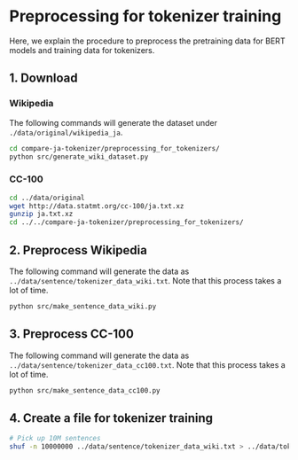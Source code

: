 Preprocessing for tokenizer training
===
Here, we explain the procedure to preprocess the pretraining data for BERT models and training data for tokenizers.

## 1. Download
### Wikipedia
The following commands will generate the dataset under `./data/original/wikipedia_ja`.
```bash
cd compare-ja-tokenizer/preprocessing_for_tokenizers/
python src/generate_wiki_dataset.py
```

### CC-100
```bash
cd ../data/original
wget http://data.statmt.org/cc-100/ja.txt.xz
gunzip ja.txt.xz
cd ../../compare-ja-tokenizer/preprocessing_for_tokenizers/
```

## 2. Preprocess Wikipedia
The following command will generate the data as `../data/sentence/tokenizer_data_wiki.txt`. Note that this process takes a lot of time.
```bash
python src/make_sentence_data_wiki.py
```

## 3. Preprocess CC-100
The following command will generate the data as `../data/sentence/tokenizer_data_cc100.txt`. Note that this process takes a lot of time.
```bash
python src/make_sentence_data_cc100.py
```

## 4. Create a file for tokenizer training
```bash
# Pick up 10M sentences
shuf -n 10000000 ../data/sentence/tokenizer_data_wiki.txt > ../data/tokenizer/tokenizer_data.txt
```
